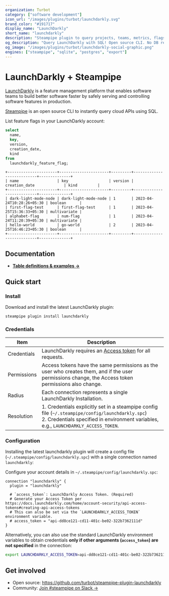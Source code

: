 ```yaml
---
organization: Turbot
category: ["software development"]
icon_url: "/images/plugins/turbot/launchdarkly.svg"
brand_color: "#191717"
display_name: "LaunchDarkly"
short_name: "launchdarkly"
description: "Steampipe plugin to query projects, teams, metrics, flags and more from LaunchDarkly."
og_description: "Query LaunchDarkly with SQL! Open source CLI. No DB required."
og_image: "/images/plugins/turbot/launchdarkly-social-graphic.png"
engines: ["steampipe", "sqlite", "postgres", "export"]
---
```


# LaunchDarkly + Steampipe

[LaunchDarkly](https://launchdarkly.com) is a feature management platform that enables software teams to build better software faster by safely serving and controlling software features in production.

[Steampipe](https://steampipe.io) is an open source CLI to instantly query cloud APIs using SQL.

List feature flags in your LaunchDarkly account:

```sql
select
  name,
  key,
  version,
  creation_date,
  kind
from
  launchdarkly_feature_flag;
```

```
+----------------------+----------------------+---------+---------------------------+--------------+
| name                 | key                  | version | creation_date             | kind         |
+----------------------+----------------------+---------+---------------------------+--------------+
| dark-light-mode-node | dark-light-mode-node | 1       | 2023-04-24T10:28:26+05:30 | boolean      |
| first-flag-test      | first-flag-test      | 1       | 2023-04-25T15:36:33+05:30 | multivariate |
| alphabet-flag        | num-flag             | 1       | 2023-04-24T11:20:39+05:30 | multivariate |
| hello-world          | go-world             | 2       | 2023-04-25T16:46:23+05:30 | boolean      |
+----------------------+----------------------+---------+---------------------------+--------------+
```

## Documentation

- **[Table definitions & examples →](/plugins/turbot/launchdarkly/tables)**

## Quick start

### Install

Download and install the latest LaunchDarkly plugin:

```sh
steampipe plugin install launchdarkly
```

### Credentials

| Item        | Description                                                                                                                                                                                           |
| ----------- | ----------------------------------------------------------------------------------------------------------------------------------------------------------------------------------------------------- |
| Credentials | LaunchDarkly requires an [Access token](https://docs.launchdarkly.com/home/account-security/api-access-tokens#creating-api-access-tokens) for all requests.                                                                |
| Permissions | Access tokens have the same permissions as the user who creates them, and if the user permissions change, the Access token permissions also change.                                                         |
| Radius      | Each connection represents a single LaunchDarkly Installation.                                                                                                                                           |
| Resolution  | 1. Credentials explicitly set in a steampipe config file (`~/.steampipe/config/launchdarkly.spc`)<br />2. Credentials specified in environment variables, e.g., `LAUNCHDARKLY_ACCESS_TOKEN`. |

### Configuration

Installing the latest launchdarkly plugin will create a config file (`~/.steampipe/config/launchdarkly.spc`) with a single connection named `launchdarkly`:

Configure your account details in `~/.steampipe/config/launchdarkly.spc`:

```hcl
connection "launchdarkly" {
  plugin = "launchdarkly"

  # `access_token`: LaunchDarkly Access Token. (Required)
  # Generate your Access Token per https://docs.launchdarkly.com/home/account-security/api-access-tokens#creating-api-access-tokens
  # This can also be set via the `LAUNCHDARKLY_ACCESS_TOKEN` environment variable.  
  # access_token = "api-dd8ce121-cd11-401c-be02-322b7362111d"
}
```

Alternatively, you can also use the standard LaunchDarkly environment variables to obtain credentials **only if other arguments (`access_token`) are not specified** in the connection:

```sh
export LAUNCHDARKLY_ACCESS_TOKEN=api-dd8ce121-cd11-401c-be02-322b7362111d
```

## Get involved

- Open source: https://github.com/turbot/steampipe-plugin-launchdarkly
- Community: [Join #steampipe on Slack →](https://turbot.com/community/join)
